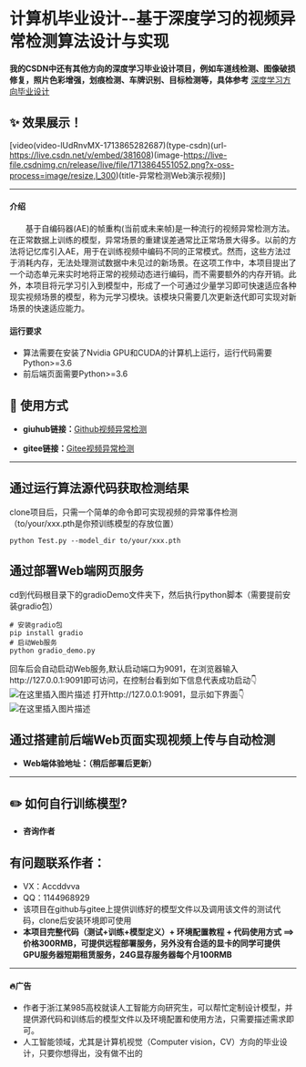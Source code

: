 # 计算机毕业设计--基于深度学习的视频异常检测算法设计与实现

**我的CSDN中还有其他方向的深度学习毕业设计项目，例如车道线检测、图像破损修复，照片色彩增强，划痕检测、车牌识别、目标检测等，具体参考**
[深度学习方向毕业设计](https://blog.csdn.net/qq_45566099/category_12507289.html)

## :sparkles: 效果展示！

[video(video-lUdRnvMX-1713865282687)(type-csdn)(url-https://live.csdn.net/v/embed/381608)(image-https://live-file.csdnimg.cn/release/live/file/1713864551052.png?x-oss-process=image/resize,l_300)(title-异常检测Web演示视频)]


<hr>

#### 介绍
&emsp;&emsp;基于自编码器(AE)的帧重构(当前或未来帧)是一种流行的视频异常检测方法。在正常数据上训练的模型，异常场景的重建误差通常比正常场景大得多。以前的方法将记忆库引入AE，用于在训练视频中编码不同的正常模式。然而，这些方法过于消耗内存，无法处理测试数据中未见过的新场景。在这项工作中，本项目提出了一个动态单元来实时地将正常的视频动态进行编码，而不需要额外的内存开销。此外，本项目将元学习引入到模型中，形成了一个可通过少量学习即可快速适应各种现实视频场景的模型，称为元学习模块。该模块只需要几次更新迭代即可实现对新场景的快速适应能力。

#### 运行要求
- 算法需要在安装了Nvidia GPU和CUDA的计算机上运行，运行代码需要Python>=3.6
- 前后端页面需要Python>=3.6

## :rocket: 使用方式
- **giuhub链接：**[Github视频异常检测](https://github.com/zxx1218/anomalyDetection)

- **gitee链接：**[Gitee视频异常检测](https://gitee.com/zxx1218/anomaly-detection)

<hr>

## 通过运行算法源代码获取检测结果
clone项目后，只需一个简单的命令即可实现视频的异常事件检测（to/your/xxx.pth是你预训练模型的存放位置）

```
python Test.py --model_dir to/your/xxx.pth
```

## 通过部署Web端网页服务
cd到代码根目录下的gradioDemo文件夹下，然后执行python脚本（需要提前安装gradio包）
```
# 安装gradio包
pip install gradio 
# 启动Web服务
python gradio_demo.py
```
回车后会自动启动Web服务,默认启动端口为9091，在浏览器输入http://127.0.0.1:9091即可访问，在控制台看到如下信息代表成功启动👇
![在这里插入图片描述](https://img-blog.csdnimg.cn/direct/c1a73a1a7d1f4f0091ec35b5215070c1.png#pic_center)
打开http://127.0.0.1:9091，显示如下界面👇
![在这里插入图片描述](https://img-blog.csdnimg.cn/direct/8986e1b9607f485bbcf18e30a7f81abe.png#pic_center)



## 通过搭建前后端Web页面实现视频上传与自动检测

- **Web端体验地址：（稍后部署后更新）**

<hr>

## :pencil2:	如何自行训练模型?

- **咨询作者**

## 有问题联系作者：
- VX：Accddvva
- QQ：1144968929
- 该项目在github与gitee上提供训练好的模型文件以及调用该文件的测试代码，clone后安装环境即可使用
- **本项目完整代码（测试+训练+模型定义）+ 环境配置教程 + 代码使用方式 ==> 价格300RMB，可提供远程部署服务，另外没有合适的显卡的同学可提供GPU服务器短期租赁服务，24G显存服务器每个月100RMB**

<hr>

#### :fire:广告
- 作者于浙江某985高校就读人工智能方向研究生，可以帮忙定制设计模型，并提供源代码和训练后的模型文件以及环境配置和使用方法，只需要描述需求即可。
- 人工智能领域，尤其是计算机视觉（Computer vision，CV）方向的毕业设计，只要你想得出，没有做不出的
